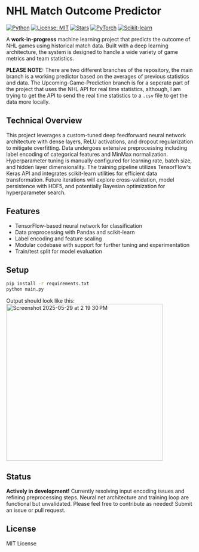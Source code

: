 # NHL Match Outcome Predictor

[![Python](https://img.shields.io/badge/Python-3.10+-3776AB?logo=python&logoColor=white)](https://www.python.org/)  [![License: MIT](https://img.shields.io/badge/License-MIT-green.svg)](LICENSE)  [![Stars](https://img.shields.io/github/stars/anipaleja/NHL-Outcome-Predictor-ML?style=social)](https://github.com/anipaleja/NHL-Outcome-Predictor-ML/stargazers) [![PyTorch](https://img.shields.io/badge/PyTorch-2.0+-EE4C2C?logo=pytorch&logoColor=white)](https://pytorch.org/) [![Scikit-learn](https://img.shields.io/badge/scikit--learn-1.4+-F7931E?logo=scikit-learn&logoColor=white)](https://scikit-learn.org/)






A **work-in-progress** machine learning project that predicts the outcome of NHL games using historical match data. Built with a deep learning architecture, the system is designed to handle a wide variety of game metrics and team statistics.

**PLEASE NOTE:** There are two different branches of the repository, the main branch is a working predictor based on the averages of previous statistics and data. The Upcoming-Game-Prediction branch is for a seperate part of the project that uses the NHL API for real time statistics, although, I am trying to get the API to send the real time statistics to a `.csv` file to get the data more locally. 

## Technical Overview

This project leverages a custom-tuned deep feedforward neural network architecture with dense layers, ReLU activations, and dropout regularization to mitigate overfitting. Data undergoes extensive preprocessing including label encoding of categorical features and MinMax normalization. Hyperparameter tuning is manually configured for learning rate, batch size, and hidden layer dimensionality. The training pipeline utilizes TensorFlow's Keras API and integrates scikit-learn utilities for efficient data transformation. Future iterations will explore cross-validation, model persistence with HDF5, and potentially Bayesian optimization for hyperparameter search.

## Features

- TensorFlow-based neural network for classification
- Data preprocessing with Pandas and scikit-learn
- Label encoding and feature scaling
- Modular codebase with support for further tuning and experimentation
- Train/test split for model evaluation

## Setup

```bash
pip install -r requirements.txt
python main.py
```
Output should look like this: 
<img width="419" alt="Screenshot 2025-05-29 at 2 19 30 PM" src="https://github.com/user-attachments/assets/ac58c14e-64bf-4513-86e3-43b4eba66fb2" />


## Status
**Actively in development!** Currently resolving input encoding issues and refining preprocessing steps. Neural net architecture and training loop are functional but unvalidated.
Please feel free to contribute as needed! Submit an issue or pull request.

## License

MIT License
